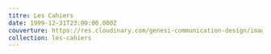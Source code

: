 ```yaml
---
titre: Les Cahiers
date: 1999-12-31T23:00:00.000Z
couverture: https://res.cloudinary.com/genesi-communication-design/image/upload/v1604656228/ihei/couvertures/publications-11_favjc0.jpg
collection: les-cahiers
---
```

